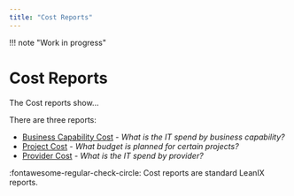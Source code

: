 ```yaml
---
title: "Cost Reports"
---
```


!!! note "Work in progress"
    
# Cost Reports

The Cost reports show... 

There are three reports: 

- [Business Capability Cost](business-capability-cost-report.md) - *What is the IT spend by business capability?*
- [Project Cost](project-cost-report.md) - *What budget is planned for certain projects?*
- [Provider Cost](provider-cost-report.md) - *What is the IT spend by provider?*

:fontawesome-regular-check-circle: Cost reports are standard LeanIX reports.
